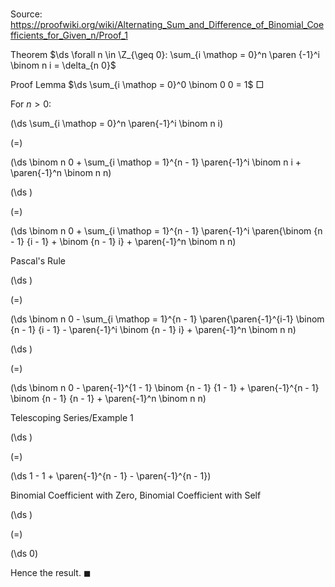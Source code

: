 # 

Source: https://proofwiki.org/wiki/Alternating_Sum_and_Difference_of_Binomial_Coefficients_for_Given_n/Proof_1

Theorem
$\ds \forall n \in \Z_{\geq 0}: \sum_{i \mathop = 0}^n \paren {-1}^i \binom n i = \delta_{n 0}$


Proof
Lemma
$\ds \sum_{i \mathop = 0}^0 \binom 0 0 = 1$
$\Box$

For $n > 0$:














\(\ds \sum_{i \mathop = 0}^n \paren{-1}^i \binom n i\)

\(=\)







\(\ds \binom n 0 + \sum_{i \mathop = 1}^{n - 1} \paren{-1}^i \binom n i + \paren{-1}^n \binom n n\)




















\(\ds \)

\(=\)







\(\ds \binom n 0 + \sum_{i \mathop = 1}^{n - 1} \paren{-1}^i \paren{\binom {n - 1} {i - 1} + \binom {n - 1} i} + \paren{-1}^n \binom n n\)





Pascal's Rule














\(\ds \)

\(=\)







\(\ds \binom n 0 - \sum_{i \mathop = 1}^{n - 1} \paren{\paren{-1}^{i-1} \binom {n - 1} {i - 1} - \paren{-1}^i \binom {n - 1} i} + \paren{-1}^n \binom n n\)




















\(\ds \)

\(=\)







\(\ds \binom n 0 - \paren{-1}^{1 - 1} \binom {n - 1} {1 - 1} + \paren{-1}^{n - 1} \binom {n - 1} {n - 1} + \paren{-1}^n \binom n n\)





Telescoping Series/Example 1














\(\ds \)

\(=\)







\(\ds 1 - 1 + \paren{-1}^{n - 1} - \paren{-1}^{n - 1}\)





Binomial Coefficient with Zero, Binomial Coefficient with Self














\(\ds \)

\(=\)







\(\ds 0\)









Hence the result.
$\blacksquare$





